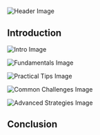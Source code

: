 # 


![Header Image](https://fal.media/files/koala/6yrqgQ6OZwnSzQJAibrgT.png)

## Introduction


![Intro Image](https://fal.media/files/lion/hA41Pxy-76IaEVy6cXoMU.png)

<a href=".html"></a>

![Fundamentals Image](https://fal.media/files/elephant/c-ufzaAzEazb1I1oLw-B-.png)

<a href=".html"></a>

![Practical Tips Image](https://fal.media/files/koala/XH9q1BA244nS7wpCDd64E.png)

<a href=".html"></a>

![Common Challenges Image](https://fal.media/files/monkey/yPJqIQ0p5ik8iYncXjXWu.png)

<a href=".html"></a>

![Advanced Strategies Image](https://fal.media/files/koala/KBV2P1U_LgBbb-OqZu9kA.png)

## Conclusion

